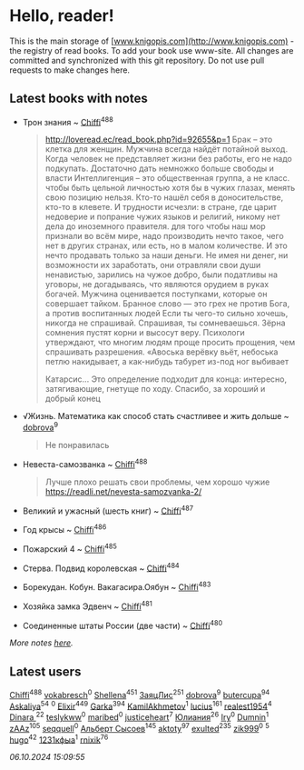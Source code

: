 # Hello, reader!
This is the main storage of [www.knigopis.com](http://www.knigopis.com) - the registry of read books.
To add your book use www-site. All changes are committed and synchronized with this git repository.
Do not use pull requests to make changes here.


## Latest books with notes
* Трон знания ~ [Chiffi](users/105/105831994080785626680-google)<sup>488</sup>
    > http://loveread.ec/read_book.php?id=92655&p=1
    > Брак – это клетка для женщин. Мужчина всегда найдёт потайной выход.
    > Когда человек не представляет жизни без работы, его не надо подкупать. Достаточно дать немножко больше свободы и власти
    > Интеллигенция – это общественная группа, а не класс.
    > чтобы быть цельной личностью хотя бы в чужих глазах, менять свою позицию нельзя.
    > Кто-то нашёл себя в доносительстве, кто-то в клевете. И трудности исчезли: в стране, где царит недоверие и попрание чужих языков и религий, никому нет дела до иноземного правителя.
    > для того чтобы наш мор признали во всём мире, надо производить нечто такое, чего нет в других странах, или есть, но в малом количестве. И это нечто продавать только за наши деньги.
    > Не имея ни денег, ни возможности их заработать, они отравляли свои души ненавистью, зарились на чужое добро, были податливы на уговоры, не догадываясь, что являются орудием в руках богачей.
    > Мужчина оценивается поступками, которые он совершает тайком.
    > Бранное слово — это грех не против Бога, а против воспитанных людей
    > Если ты чего-то сильно хочешь, никогда не спрашивай. Спрашивая, ты сомневаешься. Зёрна сомнения пустят корни и высосут веру.
    > Психологи утверждают, что многим людям проще просить прощения, чем спрашивать разрешения.
    > «Авоська верёвку вьёт, небоська петлю накидывает, а как-нибудь табурет из-под ног выбивает
    > 
    > Катарсис... Это определение подходит для конца:  интересно, затягивающие, гнетуще по ходу. Спасибо, за хороший и добрый конец

* √Жизнь. Математика как способ стать счастливее и жить дольше ~ [dobrova](users/606/6069210-vkontakte)<sup>9</sup>
    > Не понравилась

* Невеста-самозванка ~ [Chiffi](users/105/105831994080785626680-google)<sup>488</sup>
    > Лучше  плохо решaть свои проблемы, чем хорошо чужие
    > https://readli.net/nevesta-samozvanka-2/

* Великий и ужасный (шесть книг) ~ [Chiffi](users/105/105831994080785626680-google)<sup>487</sup>

* Год крысы ~ [Chiffi](users/105/105831994080785626680-google)<sup>486</sup>

* Пожарский 4 ~ [Chiffi](users/105/105831994080785626680-google)<sup>485</sup>

* Стерва. Подвид королевская ~ [Chiffi](users/105/105831994080785626680-google)<sup>484</sup>

* Борекудан. Кобун. Вакагасира.Оябун ~ [Chiffi](users/105/105831994080785626680-google)<sup>483</sup>

* Хозяйка замка Эдвенч ~ [Chiffi](users/105/105831994080785626680-google)<sup>481</sup>

* Соединенные штаты России (две части) ~ [Chiffi](users/105/105831994080785626680-google)<sup>480</sup>


_More notes [here](latest_books_with_notes.md)._


## Latest users
[Chiffi](users/105/105831994080785626680-google)<sup>488</sup> 
[vokabresch](users/109/109100428262719456108-google)<sup>0</sup> 
[Shellena](users/134/13413591548892934957-mailru)<sup>451</sup> 
[ЗаяцЛис](users/112/112388384595246311466-google)<sup>251</sup> 
[dobrova](users/606/6069210-vkontakte)<sup>9</sup> 
[butercupa](users/193/193697993-vkontakte)<sup>94</sup> 
[Askaliya](users/326/326783541-vkontakte)<sup>54</sup> 
[](users/858/858967472-vkontakte)<sup>0</sup> 
[Elixir](users/115/115826717712507836033-google)<sup>449</sup> 
[Garka](users/115/115753719718250012620-google)<sup>394</sup> 
[KamilAkhmetov](users/116/116472858042498200155-google)<sup>1</sup> 
[lucius](users/113/113248293394986559131-google)<sup>161</sup> 
[realest1954](users/439/439398-vkontakte)<sup>4</sup> 
[Dinara ](users/107/107718177426132290975-google)<sup>22</sup> 
[teslykww](users/507/50777839-vkontakte)<sup>0</sup> 
[maribed](users/254/25457836-vkontakte)<sup>0</sup> 
[justiceheart](users/404/40488888-vkontakte)<sup>7</sup> 
[Юлиания](users/693/69389439-vkontakte)<sup>26</sup> 
[Iry](users/116/116182444618955408830-google)<sup>0</sup> 
[Dumnin](users/103/103541795835665788358-google)<sup>1</sup> 
[zAAz](users/202/202248233-vkontakte)<sup>105</sup> 
[seqquell](users/103/103098990387296691783-google)<sup>0</sup> 
[Альберт Сысоев](users/474/47446642-vkontakte)<sup>145</sup> 
[aktoty](users/275/275766107-vkontakte)<sup>97</sup> 
[exulted](users/100/100599204551896265722-google)<sup>235</sup> 
[zik999](users/105/105622323107798948661-google)<sup>0</sup> 
[](users/115/115095777313809768381-google)<sup>5</sup> 
[hugo](users/105/105063533945004840111-google)<sup>42</sup> 
[1231кфыа](users/692/692142137-vkontakte)<sup>1</sup> 
[rnixik](users/116/116191270391964650818-google)<sup>76</sup> 


_06.10.2024 15:09:55_
